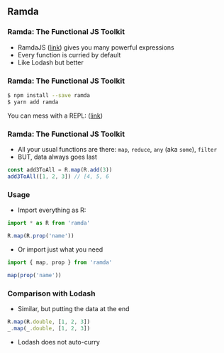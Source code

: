 ## Ramda

### Ramda: The Functional JS Toolkit

- RamdaJS ([link](https://ramdajs.com/)) gives you many powerful expressions
- Every function is curried by default
- Like Lodash but better

### Ramda: The Functional JS Toolkit

```bash
$ npm install --save ramda
$ yarn add ramda
```

You can mess with a REPL: ([link](https://ramdajs.com/repl))

### Ramda: The Functional JS Toolkit

- All your usual functions are there: `map`, `reduce`, `any` (aka `some`), `filter`
- BUT, data always goes last

```javascript
const add3ToAll = R.map(R.add(3))
add3ToAll([1, 2, 3]) // [4, 5, 6
```

### Usage

- Import everything as R:

```javascript
import * as R from 'ramda'

R.map(R.prop('name'))
```

- Or import just what you need

```javascript
import { map, prop } from 'ramda'

map(prop('name'))
```

### Comparison with Lodash

- Similar, but putting the data at the end

```javascript
R.map(R.double, [1, 2, 3])
_.map(_.double, [1, 2, 3])
```

- Lodash does not auto-curry
